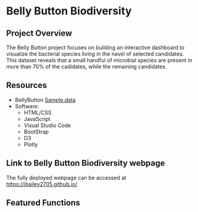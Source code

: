 # Belly Button Biodiversity

## Project Overview
The Belly Button project focuses on building an interactive dashboard to visualize the bacterial species living in the navel of selected candidates. This dataset reveals that a small handful of microbial species are present in more than 70% of the cadidates, while the remaining candidates.

## Resources
- BellyButton [Sample.data ](https://github.com/jbailey2705/jbailey2705.github.io/blob/main/samples.json)
- Software: 
  * HTML/CSS
  * JavaScript
  * Visual Studio Code
  * BootStrap
  * D3
  * Plotly

## Link to Belly Button Biodiversity webpage
The fully deployed webpage can be accessed at https://jbailey2705.github.io/

## Featured Functions

